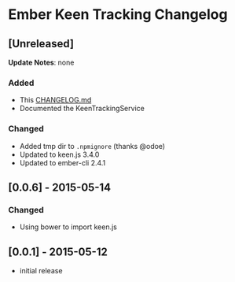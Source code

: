 # Ember Keen Tracking Changelog

## \[Unreleased\]

**Update Notes**: none

### Added
- This [CHANGELOG.md](CHANGELOG.md)
- Documented the KeenTrackingService

### Changed
- Added tmp dir to `.npmignore` (thanks @odoe)
- Updated to keen.js 3.4.0
- Updated to ember-cli 2.4.1

## [0.0.6] - 2015-05-14
### Changed
- Using bower to import keen.js

## [0.0.1] - 2015-05-12
- initial release
